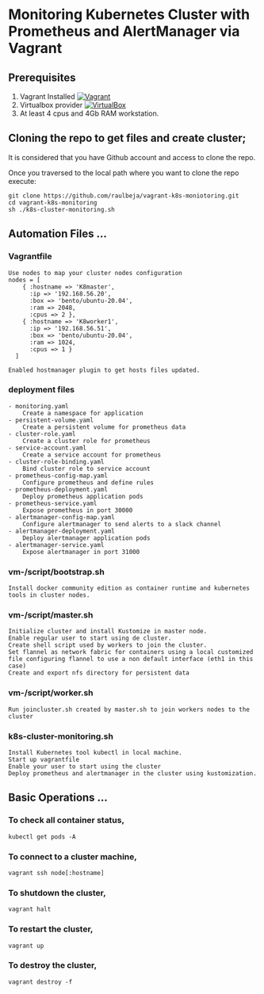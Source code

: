 # Monitoring Kubernetes Cluster with Prometheus and AlertManager via Vagrant

## Prerequisites

1. Vagrant Installed
[![Vagrant](https://img.shields.io/static/v1?message=Vagrant&logo=vagrant&labelColor=5c5c5c&color=1182c3&logoColor=white&label=%20&style=plastic)](https://developer.hashicorp.com/vagrant/downloads)
2. Virtualbox provider
[![VirtualBox](https://img.shields.io/static/v1?message=Virtualbox&logo=virtualbox&labelColor=5c5c5c&color=1182c3&logoColor=white&label=%20&style=plastic)](https://www.virtualbox.org/wiki/Downloads)
3. At least 4 cpus and 4Gb RAM workstation.

## Cloning the repo to get files and create cluster;

It is considered that you have Github account and access to clone the repo.

Once you traversed to the local path where you want to clone the repo execute:

```shell
git clone https://github.com/raulbeja/vagrant-k8s-moniotoring.git
cd vagrant-k8s-monitoring
sh ./k8s-cluster-monitoring.sh
```

## Automation Files ...

### Vagrantfile
```shell
Use nodes to map your cluster nodes configuration
nodes = [
    { :hostname => 'K8master',
      :ip => '192.168.56.20',
      :box => 'bento/ubuntu-20.04',
      :ram => 2048,
      :cpus => 2 }, 
    { :hostname => 'K8worker1',
      :ip => '192.168.56.51',
      :box => 'bento/ubuntu-20.04',
      :ram => 1024,
      :cpus => 1 }
  ]

Enabled hostmanager plugin to get hosts files updated.

```

### deployment files
```shell
- monitoring.yaml
    Create a namespace for application
- persistent-volume.yaml
    Create a persistent volume for prometheus data
- cluster-role.yaml
    Create a cluster role for prometheus
- service-account.yaml
    Create a service account for prometheus
- cluster-role-binding.yaml
    Bind cluster role to service account
- prometheus-config-map.yaml
    Configure prometheus and define rules
- prometheus-deployment.yaml
    Deploy prometheus application pods
- prometheus-service.yaml
    Expose prometheus in port 30000
- alertmanager-config-map.yaml
    Configure alertmanager to send alerts to a slack channel
- alertmanager-deployment.yaml
    Deploy alertmanager application pods
- alertmanager-service.yaml
    Expose alertmanager in port 31000

```

### vm-/script/bootstrap.sh
```shell
Install docker community edition as container runtime and kubernetes tools in cluster nodes.

```
### vm-/script/master.sh
```shell
Initialize cluster and install Kustomize in master node.
Enable regular user to start using de cluster.
Create shell script used by workers to join the cluster.
Set flannel as network fabric for containers using a local customized file configuring flannel to use a non default interface (eth1 in this case)
Create and export nfs directory for persistent data

```

### vm-/script/worker.sh
```shell
Run joincluster.sh created by master.sh to join workers nodes to the cluster

```

### k8s-cluster-monitoring.sh
```shell
Install Kubernetes tool kubectl in local machine.
Start up vagrantfile
Enable your user to start using the cluster
Deploy prometheus and alertmanager in the cluster using kustomization.

```
## Basic Operations ...

### To check all container status, 
```shell
kubectl get pods -A

```

### To connect to a cluster machine, 
```shell
vagrant ssh node[:hostname]

```

### To shutdown the cluster, 
```shell
vagrant halt

```

### To restart the cluster,
```shell
vagrant up

```

### To destroy the cluster, 
```shell
vagrant destroy -f

```
